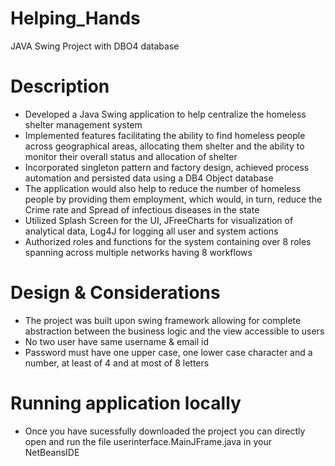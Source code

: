 # Helping_Hands
JAVA Swing Project with DBO4 database
# Description
* Developed a Java Swing application to help centralize the homeless shelter management system
* Implemented features facilitating the ability to find homeless people across geographical areas, allocating them shelter and the ability to monitor their overall status and allocation of shelter
* Incorporated singleton pattern and factory design, achieved process automation and persisted data using a DB4 Object database
* The application would also help to reduce the number of homeless people by providing them employment, which would, in turn, reduce the Crime rate and Spread of infectious diseases in the state 
* Utilized Splash Screen for the UI, JFreeCharts for visualization of analytical data, Log4J for logging all user and system actions
* Authorized roles and functions for the system containing over 8 roles spanning across multiple networks having 8 workflows 
# Design & Considerations
* The project was built upon swing framework allowing for complete abstraction between the business logic and the view accessible to users
* No two user have same username & email id
* Password must have one upper case, one lower case character and a number, at least of 4 and at most of 8 letters
# Running application locally
* Once you have sucessfully downloaded the project you can directly open and run the file userinterface.MainJFrame.java in your NetBeansIDE 


